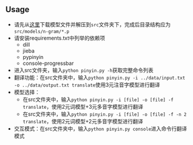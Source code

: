 ## Usage
- 请先从[这里](https://cloud.tsinghua.edu.cn/f/a96d2678a908451d9163/?dl=1)下载模型文件并解压到`src`文件夹下，完成后目录结构应为`src/models/n-gram/*.p`
- 请安装requirements.txt中列举的依赖项
  - dill
  - jieba
  - pypinyin
  - console-progressbar
- 进入src文件夹，输入`python pinyin.py -h`获取完整命令列表
- 翻译功能：在src文件夹中，输入`python pinyin.py -i ../data/input.txt -o ../data/output.txt translate`使用3元注音字模型进行翻译
- 模型选择：
  - 在src文件夹中，输入`python pinyin.py -i [file] -o [file] -f translate`，使用2元词模型+3元多音字模型进行翻译
  - 在src文件夹中，输入`python pinyin.py -i [file] -o [file] -f -n 2 translate`，使用2元词模型+2元多音字模型进行翻译
- 交互模式：在src文件夹中，输入`python pinyin.py console`进入命令行翻译模式
